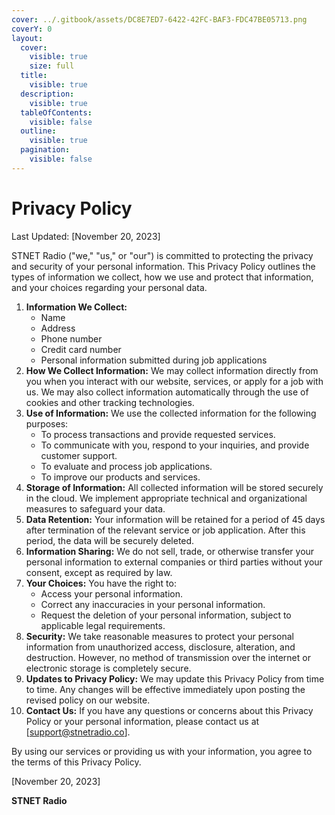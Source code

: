 ```yaml
---
cover: ../.gitbook/assets/DC8E7ED7-6422-42FC-BAF3-FDC47BE05713.png
coverY: 0
layout:
  cover:
    visible: true
    size: full
  title:
    visible: true
  description:
    visible: true
  tableOfContents:
    visible: false
  outline:
    visible: true
  pagination:
    visible: false
---
```


# Privacy Policy

Last Updated: \[November 20, 2023]

STNET Radio ("we," "us," or "our") is committed to protecting the privacy and security of your personal information. This Privacy Policy outlines the types of information we collect, how we use and protect that information, and your choices regarding your personal data.

1. **Information We Collect:**
   * Name
   * Address
   * Phone number
   * Credit card number
   * Personal information submitted during job applications
2. **How We Collect Information:** We may collect information directly from you when you interact with our website, services, or apply for a job with us. We may also collect information automatically through the use of cookies and other tracking technologies.
3. **Use of Information:** We use the collected information for the following purposes:
   * To process transactions and provide requested services.
   * To communicate with you, respond to your inquiries, and provide customer support.
   * To evaluate and process job applications.
   * To improve our products and services.
4. **Storage of Information:** All collected information will be stored securely in the cloud. We implement appropriate technical and organizational measures to safeguard your data.
5. **Data Retention:** Your information will be retained for a period of 45 days after termination of the relevant service or job application. After this period, the data will be securely deleted.
6. **Information Sharing:** We do not sell, trade, or otherwise transfer your personal information to external companies or third parties without your consent, except as required by law.
7. **Your Choices:** You have the right to:
   * Access your personal information.
   * Correct any inaccuracies in your personal information.
   * Request the deletion of your personal information, subject to applicable legal requirements.
8. **Security:** We take reasonable measures to protect your personal information from unauthorized access, disclosure, alteration, and destruction. However, no method of transmission over the internet or electronic storage is completely secure.
9. **Updates to Privacy Policy:** We may update this Privacy Policy from time to time. Any changes will be effective immediately upon posting the revised policy on our website.
10. **Contact Us:** If you have any questions or concerns about this Privacy Policy or your personal information, please contact us at \[support@stnetradio.co].

By using our services or providing us with your information, you agree to the terms of this Privacy Policy.

\[November 20, 2023]

**STNET Radio**
